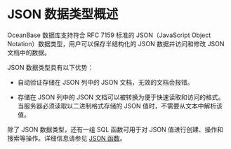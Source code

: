 # JSON 数据类型概述

OceanBase 数据库支持符合 RFC 7159 标准的 JSON（JavaScript Object Notation）数据类型，用户可以保存半结构化的 JSON 数据并访问和修改 JSON 文档中的数据。

JSON 数据类型具有以下优势：

* 自动验证存储在 JSON 列中的 JSON 文档，无效的文档会报错。

* 存储在 JSON 列中的 JSON 文档可以被转换为便于快速读取和访问的格式。当服务器必须读取以二进制格式存储的 JSON 值时，不需要从文本中解析该值。

除了 JSON 数据类型，还有一组 SQL 函数可用于对 JSON 值进行创建、操作和搜索等操作。详细信息请参见 [JSON 函数](../../../4.functions-of-mysql-mode/7.json-functions-of-mysql-mode/1.create-json-text-function-of-mysql-mode/1.json-array-of-mysql-mode.md)。
